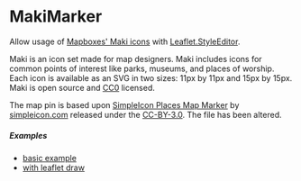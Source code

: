 MakiMarker
===========

Allow usage of [Mapboxes' Maki icons](https://www.mapbox.com/maki-icons/) with [Leaflet.StyleEditor](https://github.com/dwilhelm89/Leaflet.StyleEditor). 

Maki is an icon set made for map designers. Maki includes icons for common points of interest like parks, museums, and places of worship. Each icon is available as an SVG in two sizes: 11px by 11px and 15px by 15px. Maki is open source and [CC0](https://creativecommons.org/publicdomain/zero/1.0/) licensed.

The map pin is based upon [SimpleIcon Places Map Marker](https://commons.wikimedia.org/wiki/File:Simpleicons_Places_map-marker-1.svg) by [simpleicon.com](http://www.simpleicon.com/) released under the [CC-BY-3.0](https://creativecommons.org/licenses/by/3.0/). The file has been altered.

##### Examples
* [basic example](https://fupduck.github.io/MakiMarker/)
* [with leaflet draw](https://fupduck.github.io/MakiMarker/StyleEditorWithLeafletDraw.html)
